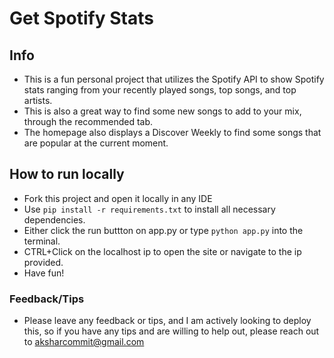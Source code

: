 # Get Spotify Stats

## Info
* This is a fun personal project that utilizes the Spotify API to show Spotify stats ranging from your recently played songs, top songs, and top artists.
* This is also a great way to find some new songs to add to your mix, through the recommended tab.
* The homepage also displays a Discover Weekly to find some songs that are popular at the current moment.


## How to run locally
* Fork this project and open it locally in any IDE
* Use `pip install -r requirements.txt` to install all necessary dependencies.
* Either click the run buttton on app.py or type `python app.py` into the terminal.
* CTRL+Click on the localhost ip to open the site or navigate to the ip provided.
* Have fun!

### Feedback/Tips
* Please leave any feedback or tips, and I am actively looking to deploy this, so if you have any tips and are willing to help out, please reach out to aksharcommit@gmail.com 